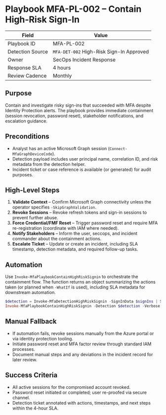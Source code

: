 # Playbook MFA-PL-002 – Contain High-Risk Sign-In

| Field | Value |
|-------|-------|
| Playbook ID | MFA-PL-002 |
| Detection Source | `MFA-DET-002` High-Risk Sign-In Approved |
| Owner | SecOps Incident Response |
| Response SLA | 4 hours |
| Review Cadence | Monthly |

## Purpose
Contain and investigate risky sign-ins that succeeded with MFA despite Identity Protection alerts. The playbook provides immediate containment (session revocation, password reset), stakeholder notifications, and escalation guidance.

## Preconditions
- Analyst has an active Microsoft Graph session (`Connect-MfaGraphDeviceCode`).
- Detection payload includes user principal name, correlation ID, and risk metadata from the detection helper.
- Incident ticket or case reference is available (or generated) for audit purposes.

## High-Level Steps
1. **Validate Context** – Confirm Microsoft Graph connectivity unless the operator specifies `-SkipGraphValidation`.
2. **Revoke Sessions** – Revoke refresh tokens and sign-in sessions to prevent further abuse.
3. **Force Credential/FMF Reset** – Trigger password reset and require MFA re-registration (coordinate with IAM where needed).
4. **Notify Stakeholders** – Inform the user, seccops, and incident commander about the containment actions.
5. **Escalate Ticket** – Update or create an incident, including SLA timestamp, detection metadata, and required follow-up tasks.

## Automation
Use `Invoke-MfaPlaybookContainHighRiskSignin` to orchestrate the containment flow. The function returns an object summarizing the actions taken (or planned when `-WhatIf` is used), including SLA metadata for downstream automation.

```powershell
$detection = Invoke-MfaDetectionHighRiskSignin -SignInData $signIns | Select-Object -First 1
Invoke-MfaPlaybookContainHighRiskSignin -Detection $detection -Verbose -WhatIf
```

## Manual Fallback
- If automation fails, revoke sessions manually from the Azure portal or via identity protection tooling.
- Initiate password reset and MFA factor review through standard IAM processes.
- Document manual steps and any deviations in the incident record for later review.

## Success Criteria
- All active sessions for the compromised account revoked.
- Password reset initiated or completed; user re-proofed via secure channel.
- Detection ticket annotated with actions, timestamps, and next steps within the 4-hour SLA.

